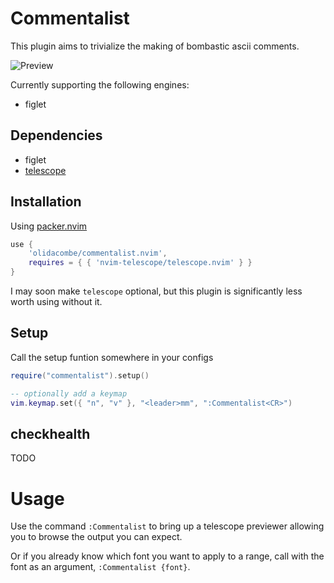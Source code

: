 # Commentalist

This plugin aims to trivialize the making of bombastic ascii comments.

![Preview](https://user-images.githubusercontent.com/1752435/209985337-77a085de-e0d6-43ce-bd87-8bff2f4ca0ae.gif)

Currently supporting the following engines:

+ figlet

## Dependencies

+ figlet
+ [telescope](https://github.com/nvim-telescope/telescope.nvim)

## Installation

Using [packer.nvim](https://github.com/wbthomason/packer.nvim)
```lua
use {
    'olidacombe/commentalist.nvim',
    requires = { { 'nvim-telescope/telescope.nvim' } }
}
```

I may soon make `telescope` optional, but this plugin is significantly
less worth using without it.

## Setup

Call the setup funtion somewhere in your configs

```lua
require("commentalist").setup()

-- optionally add a keymap
vim.keymap.set({ "n", "v" }, "<leader>mm", ":Commentalist<CR>")
```

## checkhealth

TODO

# Usage

Use the command `:Commentalist` to bring up a telescope previewer allowing
you to browse the output you can expect.

Or if you already know which font you want to apply to a range, call with
the font as an argument, `:Commentalist {font}`.
